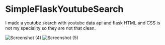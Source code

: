 # SimpleFlaskYoutubeSearch
I made a youtube search with youtube data api and flask
HTML and CSS is not my speciality so they are not that clean.

![Screenshot (4)](https://github.com/Gilgamesh968/SimpleFlaskYoutubeSearch/assets/79242876/55d966f8-996b-4e3b-9eb9-ccc212831140)
![Screenshot (5)](https://github.com/Gilgamesh968/SimpleFlaskYoutubeSearch/assets/79242876/44829b9e-c1e9-4984-b017-cb5516183db9)


